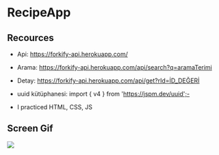 # RecipeApp

## Recources

- Api: https://forkify-api.herokuapp.com/
- Arama: https://forkify-api.herokuapp.com/api/search?q=aramaTerimi
- Detay: https://forkify-api.herokuapp.com/api/get?rId=İD_DEĞERİ
- uuid kütüphanesi: import { v4 } from 'https://jspm.dev/uuid';-

- I practiced HTML, CSS, JS

## Screen Gif

![](screen.gif)
